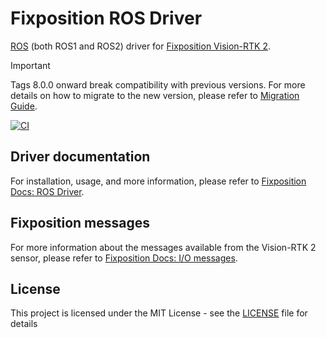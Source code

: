 # Fixposition ROS Driver

[ROS](https://www.ros.org/) (both ROS1 and ROS2) driver for [Fixposition Vision-RTK 2](https://www.fixposition.com/product).

> [!IMPORTANT]
> Tags 8.0.0 onward break compatibility with previous versions. For more details on how to migrate to the new version, please refer to [Migration Guide](https://docs.fixposition.com/fd/migration-guide).

[![CI](https://github.com/fixposition/fixposition_driver/actions/workflows/ci.yml/badge.svg)](https://github.com/fixposition/fixposition_driver/actions/workflows/ci.yml)

## Driver documentation

For installation, usage, and more information, please refer to
[Fixposition Docs: ROS Driver](https://docs.fixposition.com/fd/fixposition-ros-driver).

## Fixposition messages

For more information about the messages available from the Vision-RTK 2 sensor, please refer to [Fixposition Docs: I/O
messages](https://docs.fixposition.com/fd/i-o-messages).

## License

This project is licensed under the MIT License - see the [LICENSE](LICENSE) file for details
